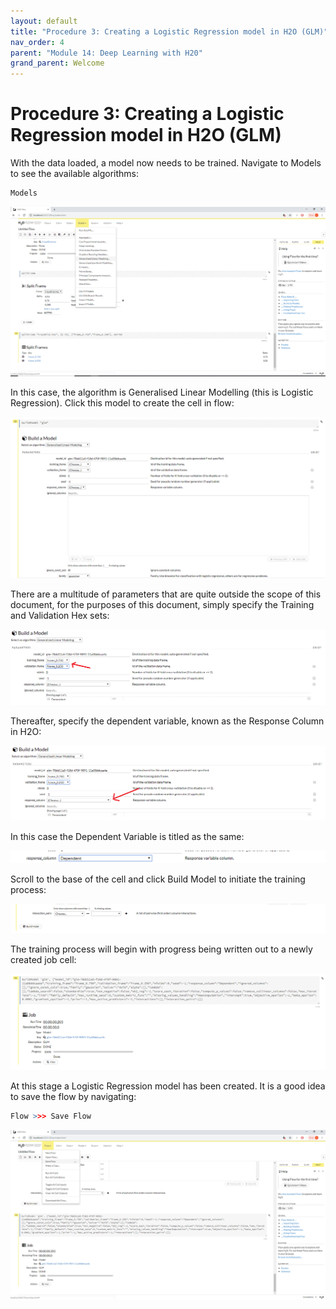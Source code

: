 ```yaml
---
layout: default
title: "Procedure 3: Creating a Logistic Regression model in H2O (GLM)"
nav_order: 4
parent: "Module 14: Deep Learning with H20"
grand_parent: Welcome
---
```


# Procedure 3: Creating a Logistic Regression model in H2O (GLM)

With the data loaded, a model now needs to be trained.  Navigate to Models to see the available algorithms:

``` r
Models
```

![img.png](img.png)

In this case, the algorithm is Generalised Linear Modelling (this is Logistic Regression).  Click this model to create the cell in flow:

![img_1.png](img_1.png)

There are a multitude of parameters that are quite outside the scope of this document, for the purposes of this document, simply specify the Training and Validation Hex sets:

![img_2.png](img_2.png)

Thereafter, specify the dependent variable, known as the Response Column in H2O:

![img_3.png](img_3.png)

In this case the Dependent Variable is titled as the same:

![img_4.png](img_4.png)

Scroll to the base of the cell and click Build Model to initiate the training process:

![img_5.png](img_5.png)

The training process will begin with progress being written out to a newly created job cell:

![img_6.png](img_6.png)

At this stage a Logistic Regression model has been created. It is a good idea to save the flow by navigating:

``` r
Flow >>> Save Flow
```

![img_7.png](img_7.png)